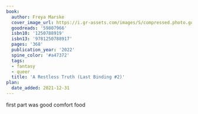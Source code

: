 ```yaml
---
book:
  author: Freya Marske
  cover_image_url: https://i.gr-assets.com/images/S/compressed.photo.goodreads.com/books/1639950472l/59807966._SX98_.jpg
  goodreads: '59807966'
  isbn10: '1250788919'
  isbn13: '9781250788917'
  pages: '368'
  publication_year: '2022'
  spine_color: '#a47372'
  tags:
  - fantasy
  - queer
  title: 'A Restless Truth (Last Binding #2)'
plan:
  date_added: 2021-12-31
---
```


first part was good comfort food
